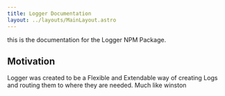```yaml
---
title: Logger Documentation
layout: ../layouts/MainLayout.astro
---
```

this is the documentation for the Logger NPM Package.

## Motivation
Logger was created to be a Flexible and Extendable way of creating Logs and routing them to where they are needed. Much like winston
